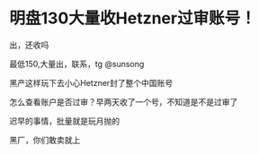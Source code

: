 # 明盘130大量收Hetzner过审账号！


出，还收吗

最低150,大量出，联系，tg @sunsong

黑产这样玩下去小心Hetzner封了整个中国账号

怎么查看账户是否过审？早两天收了一个号，不知道是不是过审了

迟早的事情，批量就是玩月抛的

黑厂，你们敢卖就上
